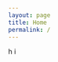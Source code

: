 ```yaml
---
layout: page
title: Home
permalink: /
---
```


<!-- Add this to your front matter to load assets -->
<head>
  <link href="{{ '/assets/css/intro-animation.css' | relative_url }}" rel="stylesheet">
</head>

<!-- Intro Animation HTML -->
<div class="intro-animation">
  <div class="white-overlay"></div>
  <div class="intro-text">
    <span class="h">h</span>
    <span class="i">i</span>
  </div>
</div>

<!-- Your Markdown content (wrapped in HTML for the fade-in effect) -->
<div class="page-content" style="opacity:0;">
# Welcome to My Website

Here's what you'll find on my site:

- [Blog](/blog) - My thoughts and articles
- [Projects](/projects) - My projects
- [Resume](/resume) - My professional background
</div>

<!-- Load JS at bottom -->
<script src="{{ '/assets/js/intro-animation.js' | relative_url }}"></script>